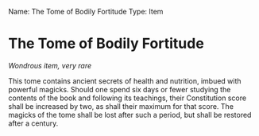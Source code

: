 Name: The Tome of Bodily Fortitude
Type: Item

# The Tome of Bodily Fortitude
_Wondrous item, very rare_

This tome contains ancient secrets of health and nutrition, imbued with powerful magicks. Should one spend six days or fewer studying the contents of the book and following its teachings, their Constitution score shall be increased by two, as shall their maximum for that score. The magicks of the tome shall be lost after such a period, but shall be restored after a century.
